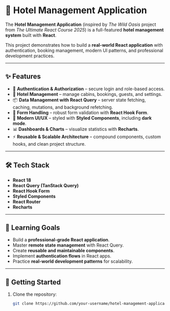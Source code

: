 # 🏨 Hotel Management Application

The **Hotel Management Application** (inspired by *The Wild Oasis* project from *The Ultimate React Course 2025*) is a full-featured **hotel management system** built with **React**.  

This project demonstrates how to build a **real-world React application** with authentication, booking management, modern UI patterns, and professional development practices.

---

## ✨ Features

- 🔐 **Authentication & Authorization** – secure login and role-based access.  
- 🏨 **Hotel Management** – manage cabins, bookings, guests, and settings.  
- 📦 **Data Management with React Query** – server state fetching, caching, mutations, and background refetching.  
- 📝 **Form Handling** – robust form validation with **React Hook Form**.  
- 🎨 **Modern UI/UX** – styled with **Styled Components**, including **dark mode**.  
- 📊 **Dashboards & Charts** – visualize statistics with **Recharts**.  
- ⚡ **Reusable & Scalable Architecture** – compound components, custom hooks, and clean project structure.  

---

## 🛠️ Tech Stack

- **React 18**  
- **React Query (TanStack Query)**  
- **React Hook Form**  
- **Styled Components**  
- **React Router**  
- **Recharts**  

---

## 🎯 Learning Goals

- Build a **professional-grade React application**.  
- Master **remote state management** with React Query.  
- Create **reusable and maintainable components**.  
- Implement **authentication flows** in React apps.  
- Practice **real-world development patterns** for scalability.  

---

## 🚀 Getting Started

1. Clone the repository:
   ```bash
   git clone https://github.com/your-username/hotel-management-application.git
